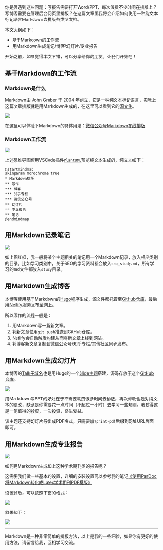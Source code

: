 你是否遇到这些问题：写报告需要打开Word/PPT，每次浪费不少时间在排版上？写博客需要在管理后台网页里排版？在这篇文章里我将会介绍如何使用一种纯文本标记语言Markdown去排版各类型文档。

本文大纲如下：

- 基于Markdown的工作流
- 用Markdown生成笔记/博客/幻灯片/专业报告

开始之前，如果觉得本文不错，可以分享给你的朋友。让我们开始吧！

## 基于Markdown的工作流

### Markdown是什么

Markdown由 John Gruber 于 2004 年创立，它是一种纯文本标记语言，实际上这篇文章排版就是用Markdown生成的，在这里可以看到它的[源文件](https://raw.githubusercontent.com/bmpi-dev/bmpi.dev/master/content/dev/what-markdown-can-do/index.zh-cn.md)。

![](https://img.bmpi.dev/602bfd5d-0b33-390e-18e2-a61816d4e788.png)

在这里可以体验下Markdown的具体用法：[微信公众号Markdown在线排版](https://wechat.bmpi.dev)

### Markdown工作流

![](https://img.bmpi.dev/4ba9bba0-d63c-a2e7-b02f-ab48fcf64b08.png)

上述思维导图使用VSCode插件[`PlantUML`](https://plantuml.com/zh/)预览纯文本生成的，纯文本如下：

```
@startmindmap
skinparam monochrome true
* Markdown排版
** 写作
*** 博客
*** 知乎专栏
*** 微信公众号
** 幻灯片
** 专业报告
** 笔记
@endmindmap
```

## 用Markdown记录笔记

![](https://img.bmpi.dev/41c4f964-08da-f54a-8946-35added31be0.png)

如上图红框，我一般将某个主题相关的笔记用一个Markdown记录，放入相应类别的目录。比如学习类别中，关于SEO的学习资料都会放入`seo_study.md`，所有学习的md文件都放入`study`目录。

## 用Markdown生成博客

本博客使用基于Markdown的[Hugo](https://gohugo.io/)程序生成，源文件都托管至[GitHub仓库](https://github.com/bmpi-dev/bmpi.dev)，最后用[Netlify](https://www.netlify.com/)服务发布至网上。

所以写作的流程一般是：

1. 用Markdown写一篇新文章。
2. 将新文章使用`git push`推送到GitHub仓库。
3. Netlify会自动触发构建从而将新文章上线到网站。
4. 将博客新文章复制到微信公众号/知乎专栏/其他社区同步发布。

## 用Markdown生成幻灯片

本博客的[Talk子域名](https://talk.bmpi.dev/)也是用Hugo的一个[Slide主题](https://reveal-hugo.dzello.com/#/)搭建，源码存放于这个[GitHub仓库](https://github.com/bmpi-dev/talk.bmpi.dev)。

![](https://img.bmpi.dev/hugo-slide-preview.gif)

用Markdown写PPT的好处在于不需要耗费很多时间去排版，再次修改也是对纯文本的更改，缺点是你需要花一点时间（不超过一小时）去学习一些规则。我觉得这是一笔值得的投资，一次投资，终生受益。

该主题还支持幻灯片导出成PDF格式。只需要加`?print-pdf`后缀到网址URL后面即可。

## 用Markdown生成专业报告

![](https://img.bmpi.dev/dc89a01a-b143-3770-e848-4f3e35dbfd2b.png)

如何用Markdown生成如上这种学术期刊类的报告呢？

这需要我们做一些基本的设置，详细的安装设置可以参考我的笔记[《使用PanDoc将Markdown转化成Latex学术期刊PDF模版》](https://wiki.bmpi.dev/#%E4%BD%BF%E7%94%A8PanDoc%E5%B0%86Markdown%E8%BD%AC%E5%8C%96%E6%88%90Latex%E5%AD%A6%E6%9C%AF%E6%9C%9F%E5%88%8APDF%E6%A8%A1%E7%89%88)

设置好后，可以按照下面的格式：

![](https://img.bmpi.dev/29853913-24d3-bc66-c540-0ba4f8ff7e6f.png)

效果如下：

![](https://img.bmpi.dev/5f621ad7-6272-637f-f049-d72811cba39c.png)

---

Markdown是一种非常简单的排版方法，以上是我的一些经验，如果你有更好的使用方法，请留言给我，互相学习交流。
